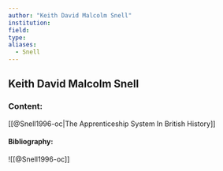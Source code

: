 ```yaml
---
author: "Keith David Malcolm Snell"
institution:
field:
type:
aliases:
  - Snell
---
```


## Keith David Malcolm Snell

### Content:
[[@Snell1996-oc|The Apprenticeship System In British History]]

#### Bibliography:

![[@Snell1996-oc]]